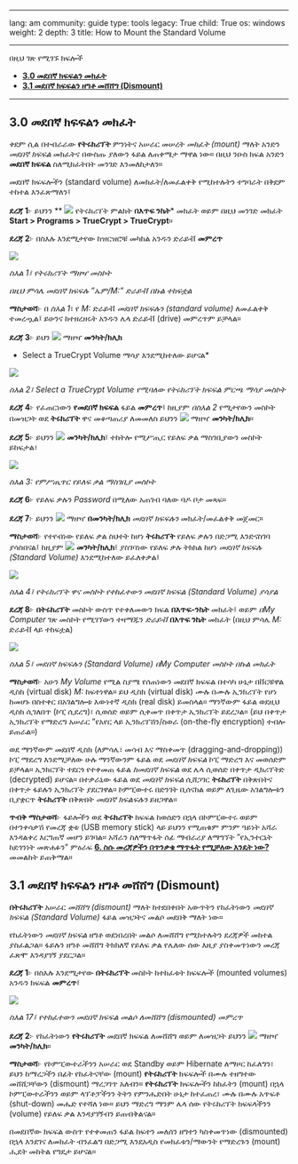 

---

lang: am
community: guide
type: tools
legacy: True
child: True
os: windows
weight: 2
depth: 3
title: How to Mount the Standard Volume

---

በዚህ ገጽ የሚገኙ ክፍሎች

- [**3.0 መደበኛ ክፍፍልን መክፈት**](#3.0)
- [**3.1 መደበኛ ክፍፍልን ዘግቶ መሸሸግ (Dismount)**](#3.1)

-------

<a name="3.0"></a>
## 3.0 መደበኛ ክፍፍልን መክፈት ## 


ቀደም ሲል በተብራራው **የትሩክሪፕት** ምንነትና አሠራር መሠረት *መክፈት (mount)* ማለት አንድን *መደበኛ ክፍፍል* መክፈትና በውስጡ ያለውን ፋይል ለጠቀሜታ ማዋል ነው። በዚህ ንዑስ ክፍል አንድን **መደበኛ ክፍፍል** ስለሚከፈትበት መንገድ እንመለከታለን።   

መደበኛ ክፍፍሎችን (standard volume) ለመክፈት/ለመፈልቀቅ የሚከተሉትን ተግባራት በቅደም ተከተል እንፈጽማለን፤

**ደረጃ 1**፦ ይህንን ** ![](/sbox/screen/truecrypt-en/52.png) የትሩክሪፕት ምልክት **በእጥፍ ንኬት*** መክፈት ወይም በዚህ መንገድ መክፈት **Start > Programs > TrueCrypt > TrueCrypt**።


**ደረጃ 2**፦ በስእሉ እንደሚታየው ከዝርዝሮቹ መካከል አንዱን ድራይቭ **መምረጥ**

![](/sbox/screen/truecrypt-en/12.png)

*ስእል 1፤ የትሩክሪፕት ማዘዣ መስኮት*


*በዚህ ምሳሌ መደበኛ ክፍፍሉ ”ኤም/M:” ድራይቭ በኩል ተከፍቷል*

**ማስታወሻ**፦ በ *ስእል 1*፣ የ *M:* ድራይቭ  *መደበኛ ክፍፍሉን (standard volume)* ለመፈልቀቅ ተመረጧል፤ ይሁንና ከተዘረዘሩት አንዱን ሌላ ድራይቭ (drive) መምረጥም ይቻላል።


**ደረጃ 3**፦ ይህን ![](/sbox/screen/truecrypt-en/17.png) ማዘዣ **መንካት/ክሊክ**

* Select a TrueCrypt Volume ማሳያ እንደሚከተለው ይሆናል*

![](/sbox/screen/truecrypt-en/29.png)

*ስእል 2፤ Select a TrueCrypt Volume የሚባለው የትሩክሪፕት ክፍፍል ምርጫ ማሳያ መስኮት*


**ደረጃ 4**፦ የፈጠርነውን **የመደበኛ ክፍፍል** ፋይል **መምረጥ**፤  ከዚያም *በስእል 2* የሚታየውን መስኮት  በመዝጋት ወደ **ትሩክሪፕት** ዋና መቆጣጠሪያ ለመመለስ ይህንን  ![](/sbox/screen/truecrypt-en/30.png) ማዘዣ **መንካት/ክሊክ**። 


**ደረጃ 5**፦ ይህንን ![](/sbox/screen/truecrypt-en/31.png) **መንካት/ክሊክ**፤ ተከትሎ የሚሥጢር የይለፍ ቃል ማስገቢያውን መስኮት ይከፍታል፣ 

![](/sbox/screen/truecrypt-en/32.png)

*ስእል 3: የምሥጢጥር የይለፍ ቃል ማስገቢያ መስኮት*


**ደረጃ 6**፦ የይለፍ ቃሉን *Password* በሚለው አጠገብ ባለው ባዶ ቦታ መጻፍ።  


**ደረጃ 7**፦ ይህንን ![](/sbox/screen/truecrypt-en/33.png) ማዘዣ **በመንካት/ክሊክ** *መደበኛ ክፍፍሉን* መክፈት/መፈልቀቅ መጀመር። 


**ማስታወሻ**፦ የተየብነው የይለፍ ቃል ስህተት ከሆነ **ትሩክሪፕት** የይለፍ ቃሉን በድጋሚ እንድናስገባ ያሳስበናል፤ ከዚያም  ![](/sbox/screen/truecrypt-en/33.png) **መንካት/ክሊክ**፤ ያስገባነው የይለፍ ቃሉ ትክክል ከሆነ *መደበኛ ክፍፍሉ (Standard Volume)* እንደሚከተለው ይፈለቀቃል፤

![](/sbox/screen/truecrypt-en/34.png)

*ስእል 4፤ የትሩክሪፕት ዋና መስኮት የተከፈተውን መደበኛ ክፍፍል (Standard Volume) ያሳያል*


**ደረጃ 8**፦ **በትሩክሪፕት** መስኮት ውስጥ የተቀለመውን ክፍል **በእጥፍ-ንኬት** መክፈት፤ ወይም *በMy Computer* ገጽ መስኮት የሚገኘውን ተዛማጁን *ድራይቭ*  **በእጥፍ ንኬት** መክፈት (በዚህ ምሳሌ *M:* ድራይቭ ላይ ተከፍቷል) 

![](/sbox/screen/truecrypt-en/35.png)

*ስእል 5፤ መደበኛ ክፍፍሉን (Standard Volume) በMy Computer መስኮት በኩል መክፈት* 


**ማስታወሻ**፦ አሁን *My Volume* የሚል ስያሜ የሰጠነውን መደበኛ ክፍፍል  በተሳካ ሁኔታ በቨርቹዋል ዲስክ (virtual disk) *M:* ከፍተነዋል። ይህ ዲስክ (virtual disk) ሙሉ በሙሉ ኢንክሪፕት የሆነ ከመሆኑ በስተቀር በአገልግሎቱ እውነተኛ ዲስክ (real disk) ይመስላል። ማንኛውም ፋይል ወደዚህ ዲስክ ሲገለበጥ (ኮፒ ሲደረግ)፣ ሲወሰድ ወይም ሲቀመጥ በቀጥታ ኢንክሪፕት ይደረጋል። (ይህ በቀጥታ ኢንክሪፕት የማድረግ አሠራር ”የአየር ላይ ኢንክሪፕሽን/ስወራ (on-the-fly encryption) ተብሎ ይጠራል።)

ወደ ማንኛውም መደበኛ ዲስክ (ለምሳሌ፣ መሳብ እና ማስቀመጥ (dragging-and-dropping)) ኮፒ ማደረግ እንደሚቻለው ሁሉ ማንኛውንም ፋይል ወደ *መደበኛ ክፍፍል* ኮፒ ማድረግ እና መወሰድም ይቻላል። ኢንክርፕት ተደርጎ የተቀመጠ ፋይል *ከመደበኛ ክፍፍል* ወደ ሌላ ሲወሰድ በቀጥታ ዲክሪፕትድ (decrypted) ይሆናል። በተቃራኒው ፋይል ወደ *መደበኛ ክፍፍል*  ሲሸጋገር **ትሩክሪፕት** በቅጽበትና በቀጥታ ፋይሉን ኢንክሪፕት ያደርገዋል። ኮምፒውተሩ በድንገት ቢሰናከል ወይም ለጊዜው አገልግሎቱን ቢያቋርጥ **ትሩክሪፕት** በቅጽበት *መደበኛ ክፍልፍሉን* ይዘጋዋል።  

**ጥብቅ ማስታወሻ**፦ ፋይሎችን ወደ **ትሩክሪፕት** ክፍፍል ከወሰድን በኋላ በኮምፒውተሩ ወይም በተንቀሳቃሽ የመረጃ ቋቱ (USB memory stick) ላይ ይህንን የሚጠቁም ምንም ዓይነት አሻራ እንዳልቀረ እርግጠኛ መሆን ይገባል። አሻራን ስለማጥፋት ሰፊ ማብራሪያ ለማግኘት ”የኢንተርኔት ከደኅንነት መጽሐፉን” ምዕራፍ [**6. ስሱ መረጃዎችን በጥንቃቄ ማጥፋት የሚቻለው እንዴት ነው?**](/am/chapter-6) መመልከት ይጠቅማል።



<a name="3.1"></a>
## 3.1 መደበኛ ክፍፍልን ዘግቶ መሸሸግ (Dismount) #


**በትሩክሪፕት** አሠራር *መሸሸግ (dismount)* ማለት ከተደበቀበት አውጥትን የከፈትነውን *መደበኛ ክፍፍል (Standard Volume)* ፋይል መዝጋትና መልሶ መደበቅ ማለት ነው። 

የከፈትነውን *መደበኛ ክፍፍል* ዘግቶ ወደነበረበት መልሶ ለመሸሸግ የሚከተሉትን ደረጃዎች መከተል ያስፈልጋል። ፋይሉን ዘግቶ መሸሸግ ትክክለኛ የይለፍ ቃል የሌለው ሰው እዚያ ያስቀመጥነውን መረጃ ፈጽሞ እንዳያገኝ ያደርጋል።  

**ደረጃ 1**፦ በስእሉ እንደሚታየው **በትሩክሪፕት** መስኮት ከተከፈቱት ክፍፍሎች (mounted volumes) አንዱን ክፍፍል **መምረጥ**፤ 

![](/sbox/screen/truecrypt-en/34.png)

*ስእል 17፤ የተከፈተውን መደበኛ ክፍፍል  መልሶ ለመሸሸግ (dismounted) መምረጥ*


**ደረጃ 2**፦ የከፈትነውን **የትሩክሪፕት** መደበኛ ክፍፍል ለመሸሸግ ወይም ለመዝጋት ይህንን ![](/sbox/screen/truecrypt-en/49.png) ማዘዣ **መንካት/ክሊክ**። 


**ማስታወሻ**፦ የኮምፒውተራችንን አሠራር ወደ Standby ወይም Hibernate  ለማዞር ከፈለግን፣ ይህን ከማረጋችን በፊት የከፈትናቸው (mount) **የትሩክሪፕት** ክፍፍሎች በሙሉ ተዘግተው መሸሸጋቸውን (dismount) ማረጋገጥ አለብን። **የትሩክሪፕት** ክፍፍሎችን ከከፈትን (mount) በኋላ ኮምፒውተራችንን ወይም ላፕቶፓችንን ትትን የምንሔድበት ሁኔታ ከተፈጠረ፣ ሙሉ በሙሉ አጥፍቶ (shut-down) መሔድ የተሻለ ነው። ይህን ማድረግ ማንም ሌላ ሰው የትሩክሪፕት ክፍፍላችንን (volume) የይለፍ ቃል እንዳያገኝብን ይጠብቅልናል። 

በመደበኛው ክፍፍል ውስጥ የተቀመጠን ፋይል ከፍተን መለሰን ዘግተን ካስቀመጥነው (dismounted) በኋላ እንደገና ለመክፈት ብንፈልግ  በድጋሚ እንደአዲስ የመክፈቱን/ማውንት የማድረጉን (mount) ሒደት መከትል የግዴታ ይሆናል።


